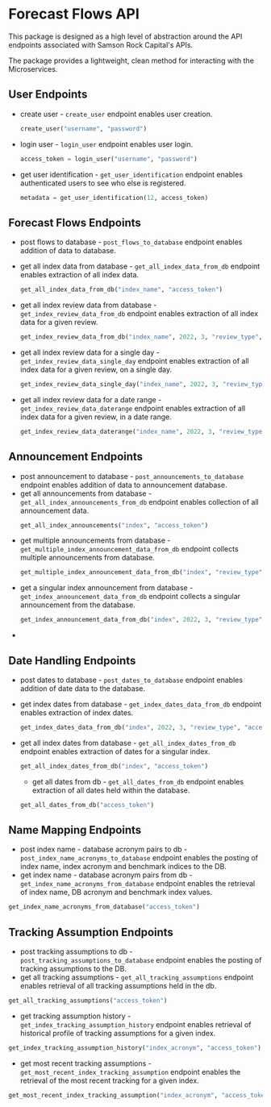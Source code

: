 # Forecast Flows API

This package is designed as a high level of abstraction around the API endpoints associated with Samson Rock Capital's APIs.

The package provides a lightweight, clean method for interacting with the Microservices.


## User Endpoints

- create user - ```create_user``` endpoint enables user creation.
  ```python
  create_user("username", "password")
  ```
- login user - ```login_user``` endpoint enables user login.
  ```python
  access_token = login_user("username", "password")
  ```
- get user identification - ```get_user_identification``` endpoint enables authenticated users to see who else is registered.
  ```python
  metadata = get_user_identification(12, access_token)
  ```
## Forecast Flows Endpoints

- post flows to database - ```post_flows_to_database``` endpoint enables addition of data to database.

- get all index data from database - ```get_all_index_data_from_db``` endpoint enables extraction of all index data.
  ```python
  get_all_index_data_from_db("index_name", "access_token")
  ```
- get all index review data from database - ```get_index_review_data_from_db``` endpoint enables extraction of all index data for a given review.
  ```python
  get_index_review_data_from_db("index_name", 2022, 3, "review_type", "access_token")
  ```
- get all index review data for a single day - ```get_index_review_data_single_day``` endpoint enables extraction of all index data for a given review, on a single day.
  ```python
  get_index_review_data_single_day("index_name", 2022, 3, "review_type", "2022-02-02", "access_token")
  ```
- get all index review data for a date range - ```get_index_review_data_daterange``` endpoint enables extraction of all index data for a given review, in a date range.
  ```python
  get_index_review_data_daterange("index_name", 2022, 3, "review_type", "2022-02-02", "2022-02-03" "access_token")
  ```
## Announcement Endpoints

- post announcement to database - ```post_announcements_to_database``` endpoint enables addition of data to announcement database.
- get all announcements from database - ```get_all_index_announcements_from_db``` endpoint enables collection of all announcement data.
  ```python
  get_all_index_announcements("index", "access_token")
  ```
- get multiple announcements from database - ```get_multiple_index_announcement_data_from_db``` endpoint collects multiple announcements from database. 
  ```python
  get_multiple_index_announcement_data_from_db("index", "review_type", "access_token")
  ```
- get a singular index announcement from database - ```get_index_announcement_data_from_db``` endpoint collects a singular announcement from the database.
  ```python
  get_index_announcement_data_from_db("index", 2022, 3, "review_type", "access_token")
  ```
- 

## Date Handling Endpoints

- post dates to database - ```post_dates_to_database``` endpoint enables addition of date data to the database.
- get index dates from database - ```get_index_dates_data_from_db``` endpoint enables extraction of index dates.
  ```python
  get_index_dates_data_from_db("index", 2022, 3, "review_type", "access_token")
  ```


- get all index dates from database - ```get_all_index_dates_from_db``` endpoint enables extraction of dates for a singular index.
  ```python
  get_all_index_dates_from_db("index", "access_token")
  ```
  
  - get all dates from db - ```get_all_dates_from_db``` endpoint enables extraction of all dates held within the database.
  ```python
  get_all_dates_from_db("access_token")
  ```


## Name Mapping Endpoints

- post index name - database acronym pairs to db - ```post_index_name_acronyms_to_database``` endpoint enables the posting of index name, index acronym and benchmark indices to the DB.
- get index name - database acronym pairs from db - ```get_index_name_acronyms_from_database``` endpoint enables the retrieval of index name, DB acronym and benchmark index values.
```python
get_index_name_acronyms_from_database("access_token")
```


## Tracking Assumption Endpoints

- post tracking assumptions to db - ```post_tracking_assumptions_to_database``` endpoint enables the posting of tracking assumptions to the DB.
- get all tracking assumptions - ```get_all_tracking_assumptions``` endpoint enables retrieval of all tracking assumptions held in the db.
```python
get_all_tracking_assumptions("access_token")
```
- get tracking assumption history - ```get_index_tracking_assumption_history``` endpoint enables retrieval of historical profile of tracking assumptions for a given index.
```python
get_index_tracking_assumption_history("index_acronym", "access_token")
```
- get most recent tracking assumptions - ```get_most_recent_index_tracking_assumption``` endpoint enables the retrieval of the most recent tracking for a given index. 
```python
get_most_recent_index_tracking_assumption("index_acronym", "access_token")
```
